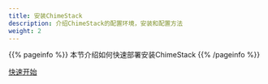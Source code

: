 ```yaml
---
title: 安装ChimeStack
description: 介绍ChimeStack的配置环境，安装和配置方法
weight: 2
---
```


{{% pageinfo %}}
本节介绍如何快速部署安装ChimeStack
{{% /pageinfo %}}

[快速开始](/docs/getting-started/)